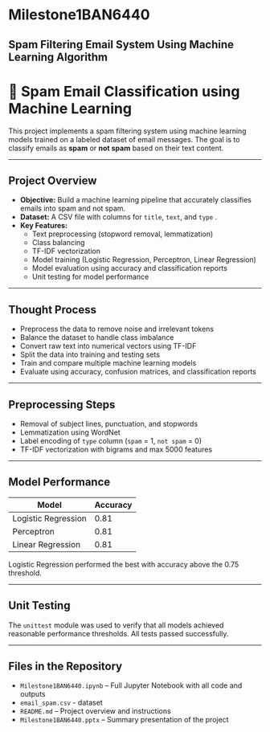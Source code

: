 # Milestone1BAN6440
## Spam Filtering Email System Using Machine Learning Algorithm
# 📧 Spam Email Classification using Machine Learning

This project implements a spam filtering system using machine learning models trained on a labeled dataset of email messages. The goal is to classify emails as **spam** or **not spam** based on their text content.

---

## Project Overview

- **Objective:** Build a machine learning pipeline that accurately classifies emails into spam and not spam.
- **Dataset:** A CSV file with columns for `title`, `text`, and `type` .
- **Key Features:**
  - Text preprocessing (stopword removal, lemmatization)
  - Class balancing
  - TF-IDF vectorization
  - Model training (Logistic Regression, Perceptron, Linear Regression)
  - Model evaluation using accuracy and classification reports
  - Unit testing for model performance

---

## Thought Process

- Preprocess the data to remove noise and irrelevant tokens
- Balance the dataset to handle class imbalance
- Convert raw text into numerical vectors using TF-IDF
- Split the data into training and testing sets
- Train and compare multiple machine learning models
- Evaluate using accuracy, confusion matrices, and classification reports

---

## Preprocessing Steps

- Removal of subject lines, punctuation, and stopwords
- Lemmatization using WordNet
- Label encoding of `type` column (`spam` = 1, `not spam` = 0)
- TF-IDF vectorization with bigrams and max 5000 features

---

## Model Performance

| Model               | Accuracy |
|--------------------|----------|
| Logistic Regression| 0.81    |
| Perceptron         | 0.81    |
| Linear Regression  | 0.81     |

Logistic Regression performed the best with accuracy above the 0.75 threshold.

---

## Unit Testing

The `unittest` module was used to verify that all models achieved reasonable performance thresholds. All tests passed successfully.

---

## Files in the Repository
- `Milestone1BAN6440.ipynb` – Full Jupyter Notebook with all code and outputs
- `email_spam.csv` - dataset
- `README.md` – Project overview and instructions
- `Milestone1BAN6440.pptx` – Summary presentation of the project
